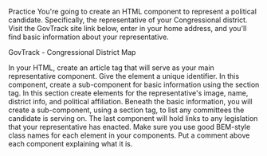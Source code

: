Practice
You're going to create an HTML component to represent a political candidate. Specifically, the representative of your Congressional district. Visit the GovTrack site link below, enter in your home address, and you'll find basic information about your representative.

GovTrack - Congressional District Map

In your HTML, create an article tag that will serve as your main representative component. Give the element a unique identifier.
In this component, create a sub-component for basic information using the section tag. In this section create elements for the representative's image, name, district info, and political affiliation.
Beneath the basic information, you will create a sub-component, using a section tag, to list any committees the candidate is serving on.
The last component will hold links to any legislation that your representative has enacted.
Make sure you use good BEM-style class names for each element in your components. Put a comment above each component explaining what it is.